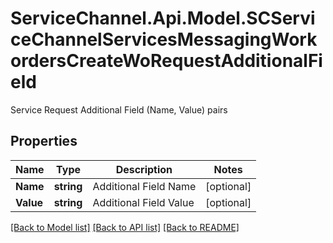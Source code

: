 # ServiceChannel.Api.Model.SCServiceChannelServicesMessagingWorkordersCreateWoRequestAdditionalField
Service Request Additional Field (Name, Value) pairs

## Properties

Name | Type | Description | Notes
------------ | ------------- | ------------- | -------------
**Name** | **string** | Additional Field Name | [optional] 
**Value** | **string** | Additional Field Value | [optional] 

[[Back to Model list]](../README.md#documentation-for-models) [[Back to API list]](../README.md#documentation-for-api-endpoints) [[Back to README]](../README.md)

